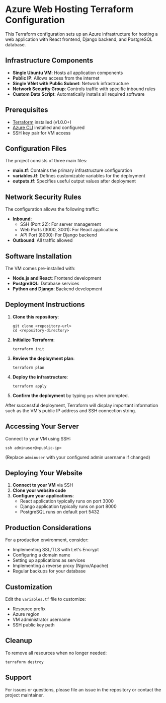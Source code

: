 # Azure Web Hosting Terraform Configuration

This Terraform configuration sets up an Azure infrastructure for hosting a web application with React frontend, Django backend, and PostgreSQL database.

## Infrastructure Components

- **Single Ubuntu VM**: Hosts all application components
- **Public IP**: Allows access from the internet
- **Single VNet with Public Subnet**: Network infrastructure
- **Network Security Group**: Controls traffic with specific inbound rules
- **Custom Data Script**: Automatically installs all required software

## Prerequisites

- [Terraform](https://www.terraform.io/downloads.html) installed (v1.0.0+)
- [Azure CLI](https://docs.microsoft.com/en-us/cli/azure/install-azure-cli) installed and configured
- SSH key pair for VM access

## Configuration Files

The project consists of three main files:

- **main.tf**: Contains the primary infrastructure configuration
- **variables.tf**: Defines customizable variables for the deployment
- **outputs.tf**: Specifies useful output values after deployment 

## Network Security Rules

The configuration allows the following traffic:

- **Inbound**: 
  - SSH (Port 22): For server management
  - Web Ports (3000, 3001): For React applications
  - API Port (8000): For Django backend
- **Outbound**: All traffic allowed

## Software Installation

The VM comes pre-installed with:
- **Node.js and React**: Frontend development
- **PostgreSQL**: Database services
- **Python and Django**: Backend development

## Deployment Instructions

1. **Clone this repository**:
   ```
   git clone <repository-url>
   cd <repository-directory>
   ```

2. **Initialize Terraform**:
   ```
   terraform init
   ```

3. **Review the deployment plan**:
   ```
   terraform plan
   ```

4. **Deploy the infrastructure**:
   ```
   terraform apply
   ```

5. **Confirm the deployment** by typing `yes` when prompted.

After successful deployment, Terraform will display important information such as the VM's public IP address and SSH connection string.

## Accessing Your Server

Connect to your VM using SSH:
```
ssh adminuser@<public-ip>
```
(Replace `adminuser` with your configured admin username if changed)

## Deploying Your Website

1. **Connect to your VM** via SSH
2. **Clone your website code**
3. **Configure your applications**:
   - React application typically runs on port 3000
   - Django application typically runs on port 8000
   - PostgreSQL runs on default port 5432

## Production Considerations

For a production environment, consider:
- Implementing SSL/TLS with Let's Encrypt
- Configuring a domain name
- Setting up applications as services
- Implementing a reverse proxy (Nginx/Apache)
- Regular backups for your database

## Customization

Edit the `variables.tf` file to customize:
- Resource prefix
- Azure region
- VM administrator username
- SSH public key path

## Cleanup

To remove all resources when no longer needed:
```
terraform destroy
```

## Support

For issues or questions, please file an issue in the repository or contact the project maintainer.
